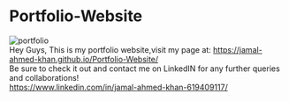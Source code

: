 # Portfolio-Website
![portfolio](https://user-images.githubusercontent.com/97934051/176660185-cf4c66d2-c0a8-4706-bbea-44238e9fdd4d.jpg)
<br />
Hey Guys, This is my portfolio website,visit my page at: https://jamal-ahmed-khan.github.io/Portfolio-Website/
<br />
Be sure to check it out and contact me on LinkedIN for any further queries and collaborations!
<br />
https://www.linkedin.com/in/jamal-ahmed-khan-619409117/

